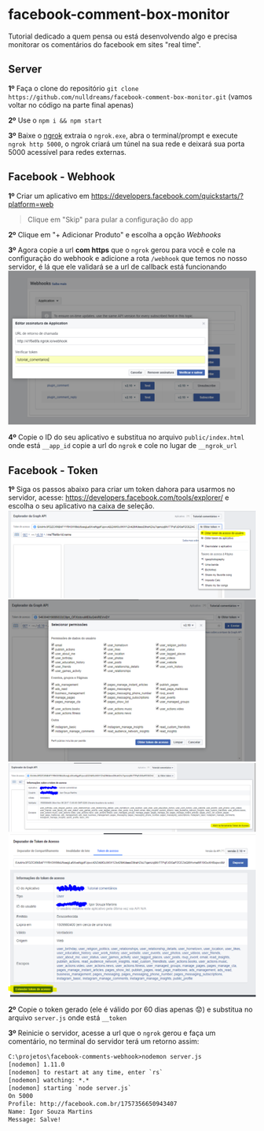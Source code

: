 # facebook-comment-box-monitor

Tutorial dedicado a quem pensa ou está desenvolvendo algo e precisa monitorar os comentários do facebook em sites "real time".
 
## Server
**1º** Faça o clone do repositório `git clone https://github.com/nulldreams/facebook-comment-box-monitor.git` (vamos voltar no código na parte final apenas)

**2º** Use o `npm i && npm start`

**3º** Baixe o [ngrok](https://ngrok.com/download) extraia o `ngrok.exe`, abra o terminal/prompt e execute `ngrok http 5000`, o ngrok criará um túnel na sua rede e deixará sua porta 5000 acessível para redes externas.
 
## Facebook - Webhook

**1º** Criar um aplicativo em https://developers.facebook.com/quickstarts/?platform=web
 > Clique em "Skip" para pular a configuração do app
 
**2º** Clique em "+ Adicionar Produto" e escolha a opção *Webhooks* 
 
**3º** Agora copie a url **com https** que o `ngrok` gerou para você e cole na configuração do webhook e adicione a rota `/webhook` que temos no nosso servidor, é lá que ele validará se a url de callback está funcionando
![Alt text](https://raw.githubusercontent.com/nulldreams/facebook-comment-box-monitor/master/img/3.PNG)

**4º** Copie o ID do seu aplicativo e substitua no arquivo `public/index.html` onde está `__app_id` copie a url do `ngrok` e cole no lugar de `__ngrok_url`

## Facebook - Token
**1º** Siga os passos abaixo para criar um token dahora para usarmos no servidor, acesse: https://developers.facebook.com/tools/explorer/ e escolha o seu aplicativo na caixa de seleção.
![Alt text](https://raw.githubusercontent.com/nulldreams/facebook-comment-box-monitor/master/img/5.PNG)
![Alt text](https://raw.githubusercontent.com/nulldreams/facebook-comment-box-monitor/master/img/7.PNG)
![Alt text](https://raw.githubusercontent.com/nulldreams/facebook-comment-box-monitor/master/img/6.PNG)
![Alt text](https://raw.githubusercontent.com/nulldreams/facebook-comment-box-monitor/master/img/8.PNG)

**2º** Copie o token gerado (ele é válido por 60 dias apenas 😟) e substitua no arquivo `server.js` onde está `__token`

**3º** Reinicie o servidor, acesse a url que o `ngrok` gerou e faça um comentário, no terminal do servidor terá um retorno assim:
```console 
C:\projetos\facebook-comments-webhook>nodemon server.js
[nodemon] 1.11.0
[nodemon] to restart at any time, enter `rs`
[nodemon] watching: *.*
[nodemon] starting `node server.js`
On 5000
Profile: http://facebook.com.br/1757356650943407
Name: Igor Souza Martins
Message: Salve!
```
